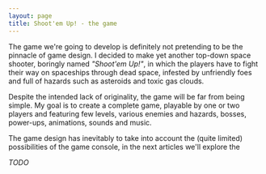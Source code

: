 ```yaml
---
layout: page
title: Shoot'em Up! - the game
---
```

The game we're going to develop is definitely not pretending to be the pinnacle
of game design. I decided to make yet another top-down space shooter, boringly
named _"Shoot'em Up!"_, in which the players have to fight their way on
spaceships through dead space, infested by unfriendly foes and full of hazards
such as asteroids and toxic gas clouds.

Despite the intended lack of originality, the game will be far from being
simple. My goal is to create a complete game, playable by one or two players and
featuring few levels, various enemies and hazards, bosses, power-ups,
animations, sounds and music.

The game design has inevitably to take into account the (quite limited)
possibilities of the game console, in the next articles we'll explore the

*TODO*
